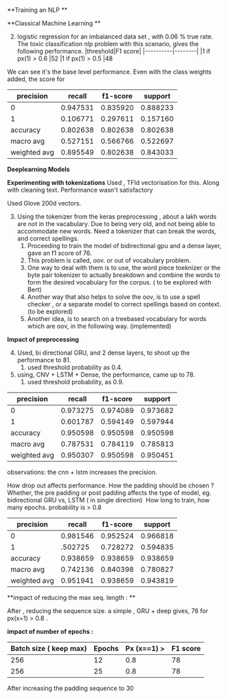 **Training an NLP **

**Classical Machine Learning **

2. logistic regression for an imbalanced data set , with 0.06 % true rate. The toxic classification nlp problem with this scenario, gives the following performance.
   |threshold|F1 score|
   |----------|--------|
   |1 if px(1) > 0.6   |52 
   |1 if px(1) > 0.5	|48

We can see it's the base level performance. Even with the class weights added, the score for 

|precision	|recall		|f1-score	|support|
|----------|-----------|-----------|--------------------|
|0	       | 0.947531	|0.835920	|0.888233	|294089
|1	        |0.106771	|0.297611	|0.157160	|19381
|accuracy	|0.802638	|0.802638	|0.802638	|0
|macro avg	|0.527151	|0.566766	|0.522697	|313470
|weighted avg	|0.895549	|0.802638	|0.843033	|313470

**Deeplearning Models**

**Experimenting with tokenizations**
  Used , TFId vectorisation for this. Along with cleaning text. Performance wasn't satisfactory
  
  Used Glove 200d vectors.
  
3. Using the tokenizer from the keras preprocessing , about a lakh words are not in the vacabulary. Due to being very old, and not being able to accommodate new words. Need a tokenizer that can break the words, and correct spellings. 
    1. Proceeding to train the model of bidirectional gpu and a dense layer, gave an f1 score of 76. 
    2. This problem is called, oov. or out of vocabulary problem. 
    3. One way to deal with them is to use, the word piece toeknizer or the byte pair tokenizer to actually breakdown and combine the words to form the desired vocabulary for the corpus. ( to be explored with Bert) 
    4. Another way that also helps to solve the oov, is to use a spell checker , or a separate model to correct spellings based on context. (to be explored)
    5. Another idea, is to search on a treebased vocabulary for words which are oov, in the following way. (implemented)
  
**Impact of preprocessing**

4. Used, bi directional GRU, and 2 dense layers, to shoot up the performance to 81. 
    1. used threshold probability as 0.4. 
5. using, CNV + LSTM  + Dense, the performance, came up to 78. 
    1. used threshold probability, as 0.9.
  
| precision	|recall	|f1-score	|support
|------------------|-----------|---------------|----------|
|0	        |0.973275	|0.974089	|0.973682	|196059
|1	        |0.601787	|0.594149	|0.597944	|12921
|accuracy	|0.950598	|0.950598	|0.950598	|0
|macro avg	|0.787531	|0.784119	|0.785813	|208980
|weighted avg	|0.950307	|0.950598	|0.950451	|208980

observations:  the cnn + lstm increases the precision. 

How drop out affects performance. 
How the padding should be chosen  ? Whether, the pre padding or post padding affects the type of model, eg. bidirectional GRU vs, LSTM ( in single direction)  How long to train, how many epochs. probability is > 0.8

    
 |precision	|recall		|f1-score	|support
 |---------------|-------------|----------------|----------|
 |0	    	|0.981546	|0.952524	|0.966818	|196059
 |1	    	|.502725	|0.728272	|0.594835	|12921
|accuracy	|0.938659	|0.938659	|0.938659	|0
|macro avg	|0.742136	|0.840398	|0.780827	|208980
|weighted avg	|0.951941	|0.938659	|0.943819	|208980

 **impact of reducing the max seq. length : **

After , reducing the sequence size. a simple , GRU + deep gives, 78 for px(x=1) > 0.8 . 


**impact of number of epochs :**



|Batch size  ( keep max) 	|Epochs 	|Px (x==1) >	|F1 score
|--------------------------------|-------------|---------------|----------|
|256	|12	|0.8	|78
|256	|25	|0.8	|78

After increasing the padding sequence to 30 

   
   

